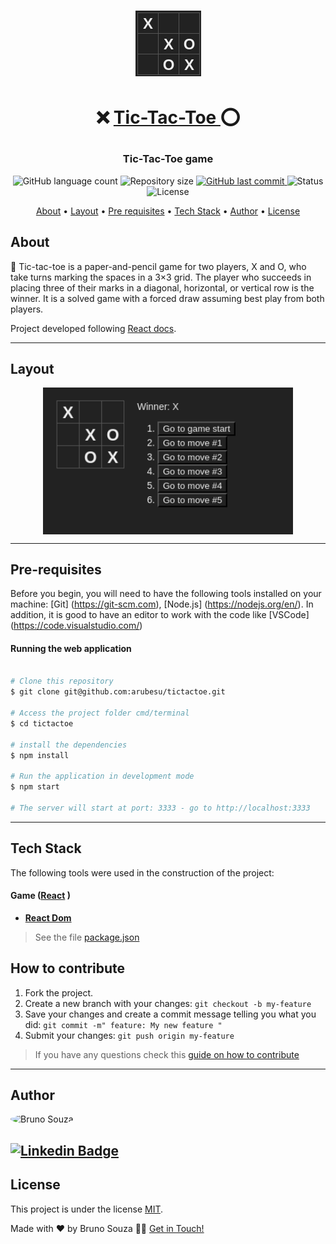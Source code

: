 <h1 align="center">
    <img alt="tictactoe" title="#tictactoe" src="./screenshots/logo.png" />
</h1>

<h1 align="center">

❌  <a href="#"> Tic-Tac-Toe </a> ⭕
</h1>

<h3 align="center">
Tic-Tac-Toe game
</h3>

<p align="center">
  <img alt="GitHub language count" src="https://img.shields.io/github/languages/count/arubesu/tictactoe">

  <img alt="Repository size" src="https://img.shields.io/github/repo-size/arubesu/tictactoe">

  <a href="https://github.com/arubesu/tictactoe/commits/master">
    <img alt="GitHub last commit" src="https://img.shields.io/github/last-commit/arubesu/tictactoe">
  </a>
    <img alt="Status" src="https://img.shields.io/badge/Status-Finished-green">

   <img alt="License" src="https://img.shields.io/badge/license-MIT-brightgreen">
</p>


<p align="center">
 <a href="#about">About</a> •
 <a href="#layout">Layout</a> •
 <a href="#pre-requisites"> Pre requisites</a> •
 <a href="#tech-stack">Tech Stack</a> •
 <a href="#author">Author</a> •
 <a href="#license">License</a>

</p>


## About

🔎 Tic-tac-toe is a paper-and-pencil game for two players, X and O, who take turns marking the spaces in a 3×3 grid. The player who succeeds in placing three of their marks in a diagonal, horizontal, or vertical row is the winner. It is a solved game with a forced draw assuming best play from both players. 

Project developed following [React docs](https://reactjs.org/tutorial/tutorial.html).

---

## Layout

<p align="center" style="display: flex; align-items: flex-start; justify-content: center;">
 <img  alt="Game"  title="#HomePage"  src="./screenshots/game.png"  width="400px">

</p>

---

## Pre-requisites

Before you begin, you will need to have the following tools installed on your machine:
[Git] (https://git-scm.com), [Node.js] (https://nodejs.org/en/).
In addition, it is good to have an editor to work with the code like [VSCode] (https://code.visualstudio.com/)

#### Running the web application

```bash

# Clone this repository
$ git clone git@github.com:arubesu/tictactoe.git

# Access the project folder cmd/terminal
$ cd tictactoe

# install the dependencies
$ npm install

# Run the application in development mode
$ npm start

# The server will start at port: 3333 - go to http://localhost:3333

```
---

## Tech Stack

The following tools were used in the construction of the project:

#### **Game**  ([React](https://reactjs.org/) ) 

-   **[React Dom](https://pt-br.reactjs.org/docs/react-dom.html)**

> See the file  [package.json](https://github.com/arubesu/tictactoe/blob/master/package.json)

## How to contribute

1. Fork the project.
2. Create a new branch with your changes: `git checkout -b my-feature`
3. Save your changes and create a commit message telling you what you did: `git commit -m" feature: My new feature "`
4. Submit your changes: `git push origin my-feature`
> If you have any questions check this [guide on how to contribute](https://github.com/firstcontributions/first-contributions)

---

## Author

 <img style="border-radius: 50%;" src="https://avatars.githubusercontent.com/u/29710382?v=4" width="100px;" alt="Bruno Souza"/>
 <br />

 [![Linkedin Badge](https://img.shields.io/badge/-Bruno_Souza-blue?style=flat-square&logo=Linkedin&logoColor=white&link=https://www.linkedin.com/in/bruno-a-souza/)](https://www.linkedin.com/in/bruno-a-souza/)
---

## License

This project is under the license [MIT](./LICENSE).

Made with ❤️  by Bruno Souza 👋🏽 [Get in Touch!](https://www.linkedin.com/in/bruno-a-souza/)

